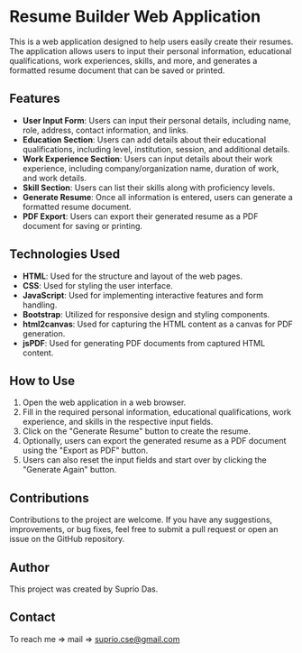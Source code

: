 # Resume Builder Web Application

This is a web application designed to help users easily create their resumes. The application allows users to input their personal information, educational qualifications, work experiences, skills, and more, and generates a formatted resume document that can be saved or printed.

## Features

- **User Input Form**: Users can input their personal details, including name, role, address, contact information, and links.
- **Education Section**: Users can add details about their educational qualifications, including level, institution, session, and additional details.
- **Work Experience Section**: Users can input details about their work experience, including company/organization name, duration of work, and work details.
- **Skill Section**: Users can list their skills along with proficiency levels.
- **Generate Resume**: Once all information is entered, users can generate a formatted resume document.
- **PDF Export**: Users can export their generated resume as a PDF document for saving or printing.

## Technologies Used

- **HTML**: Used for the structure and layout of the web pages.
- **CSS**: Used for styling the user interface.
- **JavaScript**: Used for implementing interactive features and form handling.
- **Bootstrap**: Utilized for responsive design and styling components.
- **html2canvas**: Used for capturing the HTML content as a canvas for PDF generation.
- **jsPDF**: Used for generating PDF documents from captured HTML content.

## How to Use

1. Open the web application in a web browser.
2. Fill in the required personal information, educational qualifications, work experience, and skills in the respective input fields.
3. Click on the "Generate Resume" button to create the resume.
4. Optionally, users can export the generated resume as a PDF document using the "Export as PDF" button.
5. Users can also reset the input fields and start over by clicking the "Generate Again" button.

## Contributions

Contributions to the project are welcome. If you have any suggestions, improvements, or bug fixes, feel free to submit a pull request or open an issue on the GitHub repository.

## Author

This project was created by Suprio Das.

## Contact
To reach me => mail => suprio.cse@gmail.com
